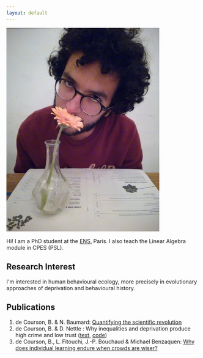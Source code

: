 ```yaml
---
layout: default
---
```


<img class="profile-picture" src="picture.jpg" width="400">

Hi! I am a PhD student at the [ENS](http://www.ens.fr), Paris. I also teach the Linear Algebra module in CPES (PSL).

## Research Interest
I'm interested in human behavioural ecology, more precisely in evolutionary approaches of deprivation and behavioural history.

## Publications

1. de Courson, B. & N. Baumard: [Quantifying the scientific revolution](https://osf.io/preprints/socarxiv/9ex8q)
2. de Courson, B. & D. Nettle : Why inequalities and deprivation produce high crime and low trust ([text](https://www.nature.com/articles/s41598-020-80897-8), [code](https://github.com/regicid/Deprivation-antisociality/blob/master/Code.ipynb))
3. de Courson, B., L. Fitouchi, J.-P. Bouchaud & Michael Benzaquen: [Why does individual learning endure when crowds are wiser?](https://papers.ssrn.com/sol3/papers.cfm?abstract_id=3756565)

